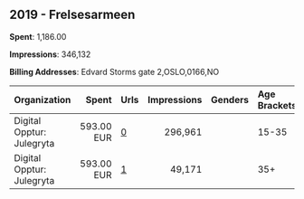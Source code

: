## 2019 - Frelsesarmeen 
**Spent**: 1,186.00

**Impressions**: 346,132

**Billing Addresses**: Edvard Storms gate 2,OSLO,0166,NO

|Organization|Spent|Urls|Impressions|Genders|Age Brackets|Country Codes|
|:---|---:|:---|---:|:---|:---|:---|
|Digital Opptur: Julegryta|593.00 EUR|[0](https://www.snap.com/political-ads/asset/c620686ec19f1c5d58ad7caea46f863a2a41a0cdcd88d526d7a56eea792126cb?mediaType=png)|296,961||15-35|norway|
|Digital Opptur: Julegryta|593.00 EUR|[1](https://www.snap.com/political-ads/asset/c620686ec19f1c5d58ad7caea46f863a2a41a0cdcd88d526d7a56eea792126cb?mediaType=png)|49,171||35+|norway|

